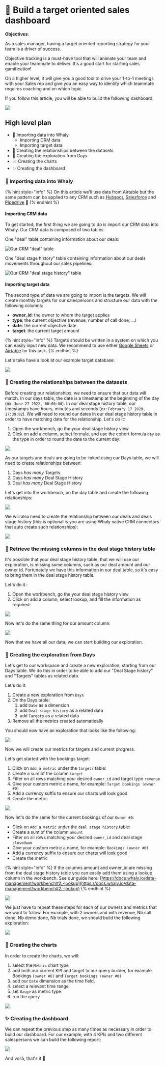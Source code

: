 # 🎯 Build a target oriented sales dashboard

**Objectives**:&#x20;

As a sales manager, having a target oriented reporting strategy for your team is a driver of success.&#x20;

Objective tracking is a must-have tool that will animate your team and enable your teammate to deliver. It's a good start for starting sales gamification!

On a higher level, it will give you a good tool to drive your 1-to-1 meetings with your Sales rep and give you an easy way to identify which teammate requires coaching and on which topic.

If you follow this article, you will be able to build the following dashboard:

![](<../.gitbook/assets/image (213).png>)

## High level plan

* 🚛  Importing data into Whaly
  * Importing CRM data
  * Importing target data
* 🔗  Creating the relationships between the datasets
* 📆 Creating the exploration from Days
* 📈 Creating the charts
* ✨ Creating the dashboard

### 🚛  Importing data into Whaly

{% hint style="info" %}
On this article we'll use data from Airtable but the same pattern can be applied to any CRM such as [Hubspot](https://docs.whaly.io/sources/source-catalog/sales/hubspot), [Salesforce](https://docs.whaly.io/sources/source-catalog/sales/salesforce) and [Pipedrive](https://docs.whaly.io/sources/source-catalog/sales/pipedrive) 🤗
{% endhint %}

#### Importing CRM data

To get started, the first thing we are going to do is import our CRM data into Whaly. Our CRM data is composed of two tables.

One "deal" table containing information about our deals:&#x20;

![Our CRM "deal" table](<../.gitbook/assets/image (266).png>)

One "deal stage history" table containing information about our deals movements throughout our sales pipelines:&#x20;

![Our CRM "deal stage history" table](<../.gitbook/assets/image (239).png>)

#### Importing target data

The second type of data we are going to import is the targets. We will create monthly targets for our salespersons and structure our data with the following columns:

* **owner\_id**: the owner to whom the target applies
* **type**: the current objective (revenue, number of call done, ...)&#x20;
* **date**: the current objective date&#x20;
* **target**: the current target amount

{% hint style="info" %}
Targets should be written in a system on which you can easily input new data. We recommend to use either [Google Sheets](https://docs.whaly.io/sources/source-catalog/no-code/google-sheets) or [Airtable](https://docs.whaly.io/sources/source-catalog/no-code/airtable) for this task.
{% endhint %}

Let's take have a look at our example target database:&#x20;

![](<../.gitbook/assets/image (248).png>)

### 🔗 Creating the relationships between the datasets

Before creating our relationships, we need to ensure that our data will match. In our days table, the date is a timestamp at the beginning of the day (ex: `June 27 2022, 00:00:00`). In our deal stage history table, our timestamps have hours, minutes and seconds (ex: `February 17 2020, 17:39:02`). We will need to round our dates in our deal stage history table in order to have matching data for the relationship. Let's do it:

1. Open the workbench, go the your deal stage history view
2. Click on add a column, select formula, and use the cohort formula `day` as the type in order to round the date to the current day:

![](<../.gitbook/assets/image (225).png>)

As our targets and deals are going to be linked using our Days table, we will need to create relationships between:&#x20;

1. Days _has many_ Targets&#x20;
2. Days _has many_ Deal Stage History
3. Deal _has many_ Deal Stage History

Let's get into the workbench, on the day table and create the following relationships:

![](<../.gitbook/assets/image (251).png>)

We will also need to create the relationship between our deals and deals stage history (this is optional is you are using Whaly native CRM connectors that auto create such relationships):&#x20;

![](<../.gitbook/assets/image (171).png>)

### :telescope: Retrieve the missing columns in the deal stage history table

It's possible that your deal stage history table, that we will use our exploration, is missing some columns, such as our deal amount and our owner id. Fortunately we have this information in our deal table, so it's easy to bring them in the deal stage history table.&#x20;

Let's do it :&#x20;

1. Open the workbench, go the your deal stage history view
2. Click on add a column, select lookup, and fill the information as required:

![](<../.gitbook/assets/image (212).png>)

Now let's do the same thing for our amount column:

![](<../.gitbook/assets/image (255).png>)

Now that we have all our data, we can start building our exploration.

### 📆  Creating the exploration from Days

Let's get to our workspace and create a new exploration, starting from our Days table. We do this in order to be able to add our "Deal Stage history" and "Targets" tables as related data.&#x20;

Let's do it:

1. Create a new exploration from `Days`
2. On the Days table:
   1. add `Date` as a dimension
   2. add `Deal stage history` as a related data
   3. add `Targets` as a related data
3. Remove all the metrics created automatically&#x20;

You should now have an exploration that looks like the following:

![](<../.gitbook/assets/image (175).png>)

Now we will create our metrics for targets and current progress.

Let's get started with the bookings target:&#x20;

1. Click on `Add a metric` under the `targets` table:&#x20;
2. Create a sum of the column `target`
3. Filter on all rows matching your desired `owner_id` and target type `revenue`
4. Give your custom metric a name, for example: `Target bookings (owner #0)`
5. Add a currency suffix to ensure our charts will look good
6. Create the metric

![](<../.gitbook/assets/image (188).png>)

Now let's do the same for the current bookings of our `Owner #0`:

* Click on `Add a metric` under the `deal stage history` table:&#x20;
* Create a sum of the column `amount`
* Filter on all rows matching your desired `owner_id` and deal stage `closedwon`
* Give your custom metric a name, for example: `Bookings (owner #0)`
* Add a currency suffix to ensure our charts will look good
* Create the metric

{% hint style="info" %}
If the columns amount and owner\_id are missing from the deal stage history table you can easily add them using a lookup column in the workbench. See our guide here: [https://docs.whaly.io/data-management/workbench#2.-lookup](https://docs.whaly.io/data-management/workbench#2.-lookup)
{% endhint %}

![](<../.gitbook/assets/image (256).png>)

We just have to repeat these steps for each of our owners and metrics that we want to follow. For example, with 2 owners and with revenue, Nb call done, Nb demo done, Nb trials done, we should build the following exploration:&#x20;

![](<../.gitbook/assets/image (178).png>)

### 📆  Creating the charts

In order to create the charts, we will:

1. select the `Metric` chart type
2. add both our current KPI and target to our query builder, for example Bookings `(owner #0)` and `Target bookings (owner #0)`
3. add our `Date` dimension as the time field,
4. select a relevant time range
5. set `Gauge` as metric type
6. run the query

![](../.gitbook/assets/gauge.gif)

### ✨ Creating the dashboard

We can repeat the previous step as many times as necessary in order to build our dashboard. For our example, with 4 KPIs and two different salespersons we can build the following report:&#x20;

![](<../.gitbook/assets/image (235).png>)

And voilà, that's it :tada:

